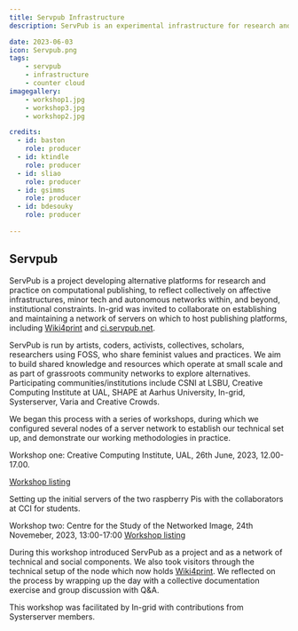 ```yaml
---
title: Servpub Infrastructure
description: ServPub is an experimental infrastructure for research and practice on computational publishing,which orients around collective practice, affective infrastructures, minor tech and autonomous networks within, and beyond, institutional constraints.

date: 2023-06-03
icon: Servpub.png
tags: 
    - servpub
    - infrastructure
    - counter cloud
imagegallery: 
    - workshop1.jpg
    - workshop3.jpg
    - workshop2.jpg

credits:
  - id: baston
    role: producer 
  - id: ktindle
    role: producer 
  - id: sliao
    role: producer 
  - id: gsimms
    role: producer
  - id: bdesouky
    role: producer
    
---
```


## Servpub

ServPub is a project developing alternative platforms for research and practice on computational publishing, to reflect collectively on affective infrastructures, minor tech and autonomous networks within, and beyond, institutional constraints. In-grid was invited to collaborate on establishing and maintaining a network of servers on which to host publishing platforms, including [Wiki4print](https://wiki4print.servpub.net/) and [ci.servpub.net](https://ci.servpub.net/read).

ServPub is run by artists, coders, activists, collectives, scholars, researchers using FOSS, who share feminist values and practices. We aim to build shared knowledge and resources which operate at small scale and as part of grassroots community networks to explore alternatives. Participating communities/institutions include CSNI at LSBU, Creative Computing Institute at UAL, SHAPE at Aarhus University, In-grid, Systerserver, Varia and Creative Crowds.

We began this process with a series of workshops, during which we configured several nodes of a server network to establish our technical set up, and demonstrate our working methodologies in practice.

Workshop one: 
Creative Computing Institute,  UAL, 26th June, 2023, 12.00-17.00.

[Workshop listing](https://www.centreforthestudyof.net/?p=7032)

Setting up the initial servers of the two raspberry Pis with the collaborators at CCI for students.

Workshop two:
Centre for the Study of the Networked Image, 24th Novemeber, 2023, 13:00-17:00
[Workshop listing](https://www.centreforthestudyof.net/?p=7435)
    
During this workshop introduced ServPub as a project and as a network of technical and social components. We also took visitors through the technical setup of the node which now holds [Wiki4print](https://wiki4print.servpub.net/). We reflected on the process by wrapping up the day with a collective documentation exercise and group discussion with Q&A.

This workshop was facilitated by In-grid with contributions from Systerserver members. 




